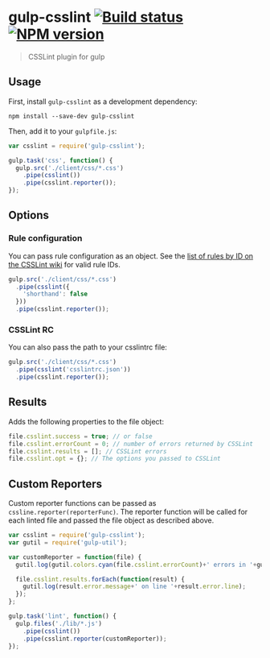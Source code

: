 # gulp-csslint  [![Build status][travis-image]][travis-url]  [![NPM version][npm-image]][npm-url]

> CSSLint plugin for gulp

## Usage

First, install `gulp-csslint` as a development dependency:

```shell
npm install --save-dev gulp-csslint
```

Then, add it to your `gulpfile.js`:

```javascript
var csslint = require('gulp-csslint');

gulp.task('css', function() {
  gulp.src('./client/css/*.css')
    .pipe(csslint())
    .pipe(csslint.reporter());
});
```

## Options

### Rule configuration

You can pass rule configuration as an object. See the [list of rules by ID on the CSSLint wiki](https://github.com/stubbornella/csslint/wiki/Rules-by-ID) for valid rule IDs.

```javascript
gulp.src('./client/css/*.css')
  .pipe(csslint({
    'shorthand': false
  }))
  .pipe(csslint.reporter());
```

### CSSLint RC

You can also pass the path to your csslintrc file:

```javascript
gulp.src('./client/css/*.css')
  .pipe(csslint('csslintrc.json'))
  .pipe(csslint.reporter());
```

## Results

Adds the following properties to the file object:

```javascript
file.csslint.success = true; // or false
file.csslint.errorCount = 0; // number of errors returned by CSSLint
file.csslint.results = []; // CSSLint errors
file.csslint.opt = {}; // The options you passed to CSSLint
```

## Custom Reporters

Custom reporter functions can be passed as `cssline.reporter(reporterFunc)`. The reporter function will be called for each linted file and passed the file object as described above.

```javascript
var csslint = require('gulp-csslint');
var gutil = require('gulp-util');

var customReporter = function(file) {
  gutil.log(gutil.colors.cyan(file.csslint.errorCount)+' errors in '+gutil.colors.magenta(file.path));

  file.csslint.results.forEach(function(result) {
    gutil.log(result.error.message+' on line '+result.error.line);
  });
};

gulp.task('lint', function() {
  gulp.files('./lib/*.js')
    .pipe(csslint())
    .pipe(csslint.reporter(customReporter));
});
```

[travis-url]: http://travis-ci.org/lazd/gulp-csslint
[travis-image]: https://secure.travis-ci.org/lazd/gulp-csslint.png?branch=master
[npm-url]: https://npmjs.org/package/gulp-csslint
[npm-image]: https://badge.fury.io/js/gulp-csslint.png
